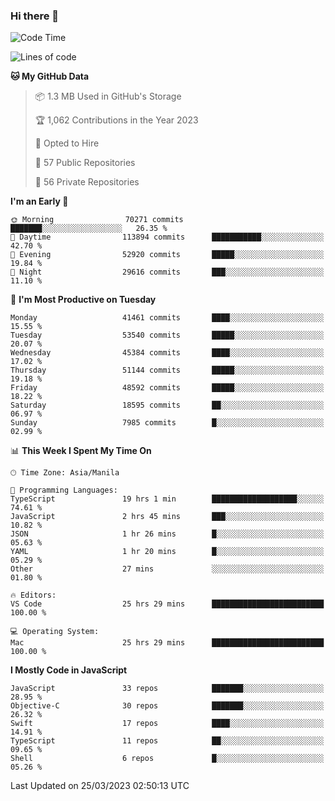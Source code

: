 ### Hi there 👋

<!--START_SECTION:waka-->
![Code Time](http://img.shields.io/badge/Code%20Time-3%2C772%20hrs%2015%20mins-blue)

![Lines of code](https://img.shields.io/badge/From%20Hello%20World%20I%27ve%20Written-103.3%20million%20lines%20of%20code-blue)

**🐱 My GitHub Data** 

> 📦 1.3 MB Used in GitHub's Storage 
 > 
> 🏆 1,062 Contributions in the Year 2023
 > 
> 💼 Opted to Hire
 > 
> 📜 57 Public Repositories 
 > 
> 🔑 56 Private Repositories 
 > 
**I'm an Early 🐤** 

```text
🌞 Morning                70271 commits       ███████░░░░░░░░░░░░░░░░░░   26.35 % 
🌆 Daytime                113894 commits      ███████████░░░░░░░░░░░░░░   42.70 % 
🌃 Evening                52920 commits       █████░░░░░░░░░░░░░░░░░░░░   19.84 % 
🌙 Night                  29616 commits       ███░░░░░░░░░░░░░░░░░░░░░░   11.10 % 
```
📅 **I'm Most Productive on Tuesday** 

```text
Monday                   41461 commits       ████░░░░░░░░░░░░░░░░░░░░░   15.55 % 
Tuesday                  53540 commits       █████░░░░░░░░░░░░░░░░░░░░   20.07 % 
Wednesday                45384 commits       ████░░░░░░░░░░░░░░░░░░░░░   17.02 % 
Thursday                 51144 commits       █████░░░░░░░░░░░░░░░░░░░░   19.18 % 
Friday                   48592 commits       █████░░░░░░░░░░░░░░░░░░░░   18.22 % 
Saturday                 18595 commits       ██░░░░░░░░░░░░░░░░░░░░░░░   06.97 % 
Sunday                   7985 commits        █░░░░░░░░░░░░░░░░░░░░░░░░   02.99 % 
```


📊 **This Week I Spent My Time On** 

```text
🕑︎ Time Zone: Asia/Manila

💬 Programming Languages: 
TypeScript               19 hrs 1 min        ███████████████████░░░░░░   74.61 % 
JavaScript               2 hrs 45 mins       ███░░░░░░░░░░░░░░░░░░░░░░   10.82 % 
JSON                     1 hr 26 mins        █░░░░░░░░░░░░░░░░░░░░░░░░   05.63 % 
YAML                     1 hr 20 mins        █░░░░░░░░░░░░░░░░░░░░░░░░   05.29 % 
Other                    27 mins             ░░░░░░░░░░░░░░░░░░░░░░░░░   01.80 % 

🔥 Editors: 
VS Code                  25 hrs 29 mins      █████████████████████████   100.00 % 

💻 Operating System: 
Mac                      25 hrs 29 mins      █████████████████████████   100.00 % 
```

**I Mostly Code in JavaScript** 

```text
JavaScript               33 repos            ███████░░░░░░░░░░░░░░░░░░   28.95 % 
Objective-C              30 repos            ███████░░░░░░░░░░░░░░░░░░   26.32 % 
Swift                    17 repos            ████░░░░░░░░░░░░░░░░░░░░░   14.91 % 
TypeScript               11 repos            ██░░░░░░░░░░░░░░░░░░░░░░░   09.65 % 
Shell                    6 repos             █░░░░░░░░░░░░░░░░░░░░░░░░   05.26 % 
```




 Last Updated on 25/03/2023 02:50:13 UTC
<!--END_SECTION:waka-->


<!--
**rad182/rad182** is a ✨ _special_ ✨ repository because its `README.md` (this file) appears on your GitHub profile.

Here are some ideas to get you started:

- 🔭 I’m currently working on ...
- 🌱 I’m currently learning ...
- 👯 I’m looking to collaborate on ...
- 🤔 I’m looking for help with ...
- 💬 Ask me about ...
- 📫 How to reach me: ...
- 😄 Pronouns: ...
- ⚡ Fun fact: ...
-->
